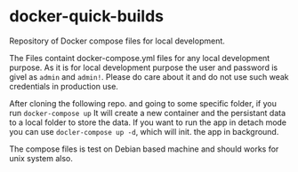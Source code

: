 # docker-quick-builds
Repository of Docker compose files for local development.

The Files containt docker-compose.yml files for any local development purpose. As it is for local development purpose the user and password is givel as `admin`
and `admin!`. Please do care about it and do not use such weak credentials in production use.

After cloning the following repo. and going to some specific folder, if you run `docker-compose up` It will create a new container and the persistant data
to a local folder to store the data. If you want to run the app in detach mode you can use `docler-compose up -d`, which will init. the app in background.

The compose files is test on Debian based machine and should works for unix system also. 

